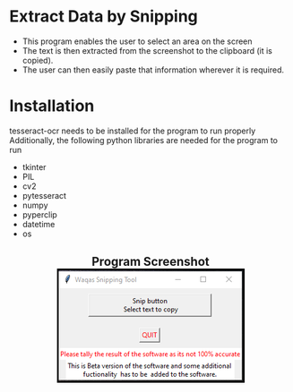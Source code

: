 # Extract Data by Snipping

* This program enables the user to select an area on the screen 
 * The text is then extracted from the  screenshot to the clipboard (it is copied).
 * The user can then easily paste that information wherever it  is required.


# Installation
tesseract-ocr needs  to be installed for the program to run properly <br>
Additionally, the following python libraries are needed for the program to run
* tkinter
* PIL
* cv2
* pytesseract
* numpy
* pyperclip
* datetime
* os

<h2 align="center">Program Screenshot<br>
  <img title="program screenshot" src="Images/program.png" alt="Program Screenshot" style="border: 3px solid #000">
</h2>
